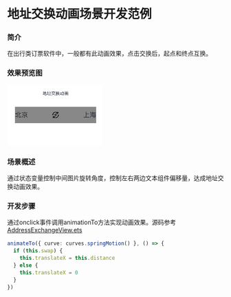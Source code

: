 
# 地址交换动画场景开发范例

### 简介

在出行类订票软件中，一般都有此动画效果，点击交换后，起点和终点互换。

### 效果预览图

![](../../screenshots/device/AddressExchange.gif)

### 场景概述

通过状态变量控制中间图片旋转角度，控制左右两边文本组件偏移量，达成地址交换动画效果。


### 开发步骤

通过onclick事件调用animationTo方法实现动画效果。源码参考[AddressExchangeView.ets](./src/main/ets/view/AddressExchangeView.ets)
  ```ts
  animateTo({ curve: curves.springMotion() }, () => {
    if (this.swap) {
      this.translateX = this.distance
    } else {
      this.translateX = 0
    }
  })
  ```